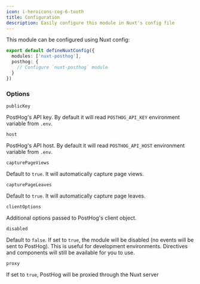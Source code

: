 ```yaml
---
icon: i-heroicons-cog-6-tooth
title: Configuration
description: Easily configure this module in Nuxt's config file
---
```


This module can be configured using Nuxt config:

```typescript [nuxt.config.ts]
export default defineNuxtConfig({
  modules: ['nuxt-posthog'],
  posthog: {
    // Configure `nuxt-posthog` module
  }
})
```

### Options

`publicKey`

PostHog's API key. By default it will read `POSTHOG_API_KEY` environment variable from `.env`.

`host`

PostHog's API host. By default it will read `POSTHOG_API_HOST` environment variable from `.env`.

`capturePageViews`

Default to `true`. It will automatically capture page views.

`capturePageLeaves`

Default to `true`. It will automatically capture page leaves.

`clientOptions`

Additional options passed to PostHog's client object.

`disabled`

Default to `false`. If set to `true`, the module will be disabled (no events will be sent to PostHog).
This is useful for development environments. Directives and components will still be available for you to use.

`proxy`

If set to `true`, PostHog will be proxied through the Nuxt server

